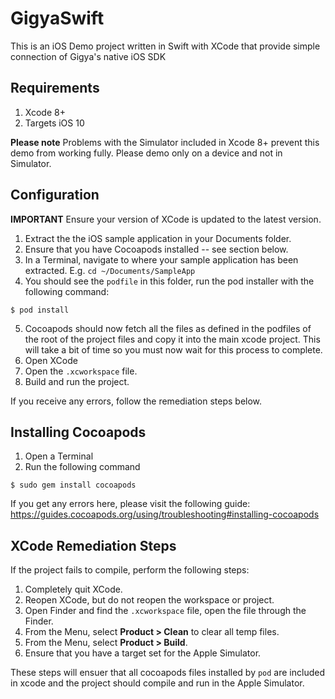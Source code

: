 # GigyaSwift
This is an iOS Demo project written in Swift with XCode that provide simple connection of Gigya's native iOS SDK 

## Requirements
1. Xcode 8+
2. Targets iOS 10

**Please note** Problems with the Simulator included in Xcode 8+ prevent this demo from working fully.  Please demo only on a device and not in Simulator.
 
## Configuration
**IMPORTANT** Ensure your version of XCode is updated to the latest version. 

1. Extract the the iOS sample application in your Documents folder.
2. Ensure that you have Cocoapods installed -- see section below.
3. In a Terminal, navigate to where your sample application has been extracted. E.g. ```cd ~/Documents/SampleApp```
4. You should see the ```podfile``` in this folder, run the pod installer with the following command:
```shell
$ pod install
````
5. Cocoapods should now fetch all the files as defined in the podfiles of the root of the project files and copy it into the main xcode project. This will take a bit of time so you must now wait for this process to complete.
6. Open XCode
7. Open the ```.xcworkspace``` file. 
8. Build and run the project. 

If you receive any errors, follow the remediation steps below.

## Installing Cocoapods
1. Open a Terminal
2. Run the following command
```shell
$ sudo gem install cocoapods
```
If you get any errors here, please visit the following guide: https://guides.cocoapods.org/using/troubleshooting#installing-cocoapods

## XCode Remediation Steps
If the project fails to compile, perform the following steps:

1. Completely quit XCode.
2. Reopen XCode, but do not reopen the workspace or project.
3. Open Finder and find the ```.xcworkspace``` file, open the file through the Finder.
4. From the Menu, select **Product > Clean** to clear all temp files.
5. From the Menu, select **Product > Build**. 
6. Ensure that you have a target set for the Apple Simulator.

These steps will ensuer that all cocoapods files installed by ```pod``` are included in xcode and the project should compile and run in the Apple Simulator.
